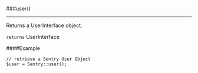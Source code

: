 <a id="user"></a>
###user()

----------

Returns a UserInterface object.

`returns` UserInterface

####Example

	// retrieve a Sentry User Object
	$user = Sentry::user();